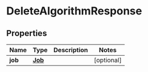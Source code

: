 

# DeleteAlgorithmResponse


## Properties

Name | Type | Description | Notes
------------ | ------------- | ------------- | -------------
**job** | [**Job**](Job.md) |  |  [optional]



